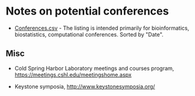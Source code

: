 # Notes on potential conferences


- [Conferences.csv](Conferences.csv) - The listing is intended primarily for bioinformatics, biostatistics, computational conferences. Sorted by "Date". 

## Misc

- Cold Spring Harbor Laboratory meetings and courses program, https://meetings.cshl.edu/meetingshome.aspx

- Keystone symposia, http://www.keystonesymposia.org/
